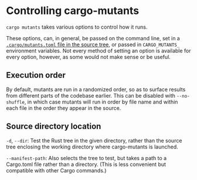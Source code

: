# Controlling cargo-mutants

`cargo mutants` takes various options to control how it runs.

These options, can, in general, be passed on the command line, set in a [`.cargo/mutants.toml`
file in the source tree](config-file.md), or passed in `CARGO_MUTANTS_` environment variables. Not every
method of setting an option is available for every option, however, as some would not
make sense or be useful.

## Execution order

By default, mutants are run in a randomized order, so as to surface results from
different parts of the codebase earlier. This can be disabled with
`--no-shuffle`, in which case mutants will run in order by file name and within each file in the order they appear in
the source.

## Source directory location

`-d`, `--dir`: Test the Rust tree in the given directory, rather than the source tree
enclosing the working directory where cargo-mutants is launched.

`--manifest-path`: Also selects the tree to test, but takes a path to a Cargo.toml file rather than a directory. (This is less convenient but compatible with other Cargo commands.)
